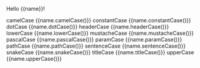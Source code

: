 Hello {{name}}!

camelCase
{{name.camelCase()}}
constantCase
{{name.constantCase()}}
dotCase
{{name.dotCase()}}
headerCase
{{name.headerCase()}}
lowerCase
{{name.lowerCase()}}
mustacheCase
{{name.mustacheCase()}}
pascalCase
{{name.pascalCase()}}
paramCase
{{name.paramCase()}}
pathCase
{{name.pathCase()}}
sentenceCase
{{name.sentenceCase()}}
snakeCase
{{name.snakeCase()}}
titleCase
{{name.titleCase()}}
upperCase
{{name.upperCase()}}

